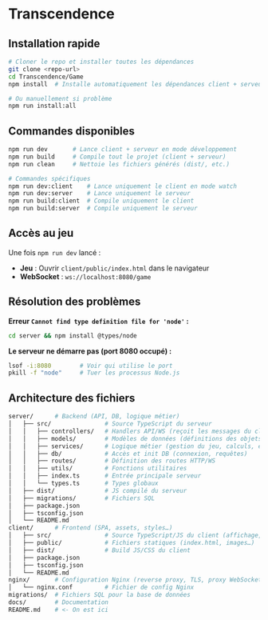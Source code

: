 # Transcendence

## Installation rapide

```bash
# Cloner le repo et installer toutes les dépendances
git clone <repo-url>
cd Transcendence/Game
npm install  # Installe automatiquement les dépendances client + serveur

# Ou manuellement si problème
npm run install:all
```

## Commandes disponibles

```bash
npm run dev       # Lance client + serveur en mode développement
npm run build     # Compile tout le projet (client + serveur)
npm run clean     # Nettoie les fichiers générés (dist/, etc.)

# Commandes spécifiques
npm run dev:client    # Lance uniquement le client en mode watch
npm run dev:server    # Lance uniquement le serveur
npm run build:client  # Compile uniquement le client
npm run build:server  # Compile uniquement le serveur
```

## Accès au jeu

Une fois `npm run dev` lancé :
- **Jeu** : Ouvrir `client/public/index.html` dans le navigateur
- **WebSocket** : `ws://localhost:8080/game`

## Résolution des problèmes

**Erreur `Cannot find type definition file for 'node'` :**
```bash
cd server && npm install @types/node
```

**Le serveur ne démarre pas (port 8080 occupé) :**
```bash
lsof -i:8080        # Voir qui utilise le port
pkill -f "node"     # Tuer les processus Node.js
```

## Architecture des fichiers
```bash
server/      # Backend (API, DB, logique métier)
│   ├── src/               # Source TypeScript du serveur
│   │   ├── controllers/   # Handlers API/WS (reçoit les messages du client, appelle la logique du jeu, renvoie la réponse)
│   │   ├── models/        # Modèles de données (définitions des objets du jeu : Ball, Paddle, Player, etc.)
│   │   ├── services/      # Logique métier (gestion du jeu, calculs, etc.)
│   │   ├── db/            # Accès et init DB (connexion, requêtes)
│   │   ├── routes/        # Définition des routes HTTP/WS
│   │   ├── utils/         # Fonctions utilitaires
│   │   ├── index.ts       # Entrée principale serveur
│   │   └── types.ts       # Types globaux
│   ├── dist/              # JS compilé du serveur
│   ├── migrations/        # Fichiers SQL
│   ├── package.json
│   ├── tsconfig.json
│   └── README.md
client/      # Frontend (SPA, assets, styles…)
│   ├── src/               # Source TypeScript/JS du client (affichage, gestion des inputs)
│   ├── public/            # Fichiers statiques (index.html, images…)
│   ├── dist/              # Build JS/CSS du client
│   ├── package.json
│   ├── tsconfig.json
│   └── README.md
nginx/       # Configuration Nginx (reverse proxy, TLS, proxy WebSocket)
│   └── nginx.conf         # Fichier de config Nginx
migrations/  # Fichiers SQL pour la base de données
docs/        # Documentation
README.md    # <- On est ici
```